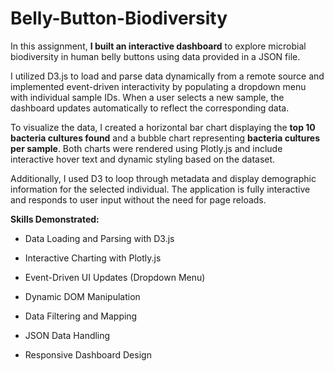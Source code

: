 # Belly-Button-Biodiversity
In this assignment, **I built an interactive dashboard** to explore microbial biodiversity in human belly buttons using data provided in a JSON file.

I utilized D3.js to load and parse data dynamically from a remote source and implemented event-driven interactivity by populating a dropdown menu with individual sample IDs. When a user selects a new sample, the dashboard updates automatically to reflect the corresponding data.

To visualize the data, I created a horizontal bar chart displaying the **top 10 bacteria cultures found** and a bubble chart representing **bacteria cultures per sample**. Both charts were rendered using Plotly.js and include interactive hover text and dynamic styling based on the dataset.

Additionally, I used D3 to loop through metadata and display demographic information for the selected individual. The application is fully interactive and responds to user input without the need for page reloads.

**Skills Demonstrated:**
* Data Loading and Parsing with D3.js

* Interactive Charting with Plotly.js

* Event-Driven UI Updates (Dropdown Menu)

* Dynamic DOM Manipulation

* Data Filtering and Mapping

* JSON Data Handling

* Responsive Dashboard Design